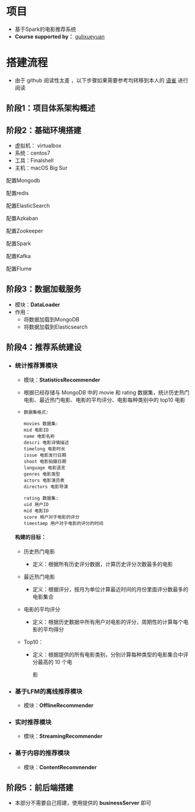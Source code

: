 # 项目

- 基于Spark的电影推荐系统
- **Course supported by：** [gulixueyuan](http://www.gulixueyuan.com/goods/show/208?targetId=314&preview=0)

# 搭建流程

- 由于 github 阅读性太差 ，以下步骤如果需要参考均转移到本人的 [语雀](https://www.yuque.com/tsuiraku/movierecommender) 进行阅读

## 阶段1：项目体系架构概述

## 阶段2：基础环境搭建

- 虚拟机： virtualbox
- 系统：centos7
- 工具：Finalshell
- 主机：macOS Big Sur

配置Mongodb

配置redis

配置ElasticSearch

配置Azkaban 

配置Zookeeper

配置Spark

配置Kafka

配置Flume

## 阶段3：数据加载服务

- 模块：**DataLoader**
- 作用：
  - 将数据加载到MongoDB
  - 将数据加载到Elasticsearch

## 阶段4：推荐系统建设

- ### 统计推荐算模块

  - 模块：**StatisticsRecommender**

  - 根据已经存储与 MongoDB 中的 movie 和 rating 数据集，统计历史热门电影、最近热门电影、电影的平均评分、电影每种类别中的 top10 电影

  - ```
    数据集格式:
    
    movies 数据集:
    mid 电影ID
    name 电影名称
    descri 电影详情描述
    timelong 电影时长
    issue 电影发行日期
    shoot 电影拍摄日期
    language 电影语言
    genres 电影类型
    actors 电影演员表
    directors 电影导演
    
    rating 数据集:
    uid 用户ID
    mid 电影ID
    score 用户对于电影的评分
    timestamp 用户对于电影的评分的时间
    ```


  #### 构建的目标：

  - 历史热门电影

    - 定义：根据所有历史评分数据，计算历史评分次数最多的电影

  - 最近热门电影

    - 定义：根据评分，按月为单位计算最近时间的月份里面评分数最多的电影集合

  - 电影的平均评分

    - 定义：根据历史数据中所有用户对电影的评分，周期性的计算每个电影的平均得分

  - Top10：

    - 定义：根据提供的所有电影类别，分别计算每种类型的电影集合中评分最高的 10 个电

      影 

- ### 基于LFM的离线推荐模块

  - 模块：**OfflineRecommender**
  
- ### 实时推荐模块

  - 模块：**StreamingRecommender**

- ### 基于内容的推荐模块

  - 模块：**ContentRecommender**

## 阶段5：前后端搭建

- 本部分不需要自己搭建，使用提供的 **businessServer** 即可







